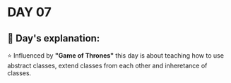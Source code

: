 # DAY 07

## :diamond_shape_with_a_dot_inside: **Day's explanation:**

⭐️ Influenced by **"Game of Thrones"** this day is about teaching how to use abstract classes, 
extend classes from each other and inheretance of classes.

